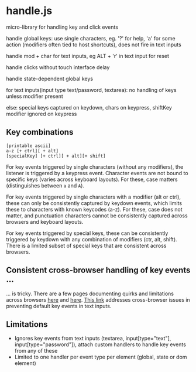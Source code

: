 # handle.js
micro-library for handling key and click events

handle global keys: use single characters, eg. '?' for help, 'a' for some action (modifiers often tied to host shortcuts), does not fire in text inputs

handle mod + char for text inputs, eg ALT + 'r' in text input for reset

handle clicks without touch interface delay

handle state-dependent global keys

for text inputs(input type text/password, textarea): no handling of keys unless modifier present

else: special keys captured on keydown, chars on keypress, shiftKey modifier ignored on keypress

## Key combinations

```
[printable ascii]
a-z [+ ctrl][ + alt]
[specialKey] [+ ctrl][ + alt][+ shift]
```

For key events triggered by single characters (without any modifiers), the listener is triggered by a keypress event. Character events are not bound to specific keys (varies across keyboard layouts). For these, case matters (distinguishes between `a` and `A`).

For key events triggered by single characters with a modifier (alt or ctrl), these can only be consistently captured by keydown events, which limits these to characters with known keycodes (a-z). For these, case does not matter, and punctuation characters cannot be consistently captured across browsers and keyboard layouts.

For key events triggered by special keys, these can be consistently triggered by keydown with any combination of modifiers (ctr, alt, shift). There is a limited subset of special keys that are consistent across browsers.

## Consistent cross-browser handling of key events ...
... is tricky. There are a few pages documenting quirks and limitations across browsers [here](http://unixpapa.com/js/key.html) and [here](http://www.quirksmode.org/js/keys.html). [This link](http://stackoverflow.com/questions/3036243/cancel-the-keydown-in-html) addresses cross-browser issues in preventing default key events in text inputs.

## Limitations

- Ignores key events from text inputs (textarea, input[type="text"], input[type="password"]), attach custom handlers to handle key events from any of these
- Limited to one handler per event type per element (global, state or dom element)


